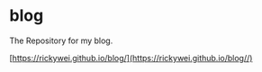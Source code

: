 # blog
The Repository for my blog.

[https://rickywei.github.io/blog/](https://rickywei.github.io/blog//)
